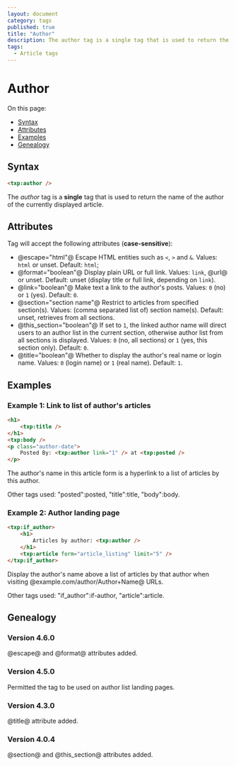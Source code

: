 ```yaml
---
layout: document
category: tags
published: true
title: "Author"
description: The author tag is a single tag that is used to return the name of the author of the currently displayed article.
tags:
  - Article tags
---
```


# Author

On this page:

* [Syntax](#user-content-syntax)
* [Attributes](#user-content-attributes)
* [Examples](#user-content-examples)
* [Genealogy](#user-content-genealogy)

## Syntax

```html
<txp:author />
```

The *author* tag is a __single__ tag that is used to return the name of the author of the currently displayed article.

## Attributes

Tag will accept the following attributes (**case-sensitive**):

* @escape="html"@
Escape HTML entities such as `<`, `>` and `&`.
Values: `html` or unset.
Default: `html`;
* @format="boolean"@
Display plain URL or full link.
Values: `link`, @url@ or unset.
Default: unset (display title or full link, depending on `link`).
* @link="boolean"@
Make text a link to the author's posts.
Values: `0` (no) or `1` (yes).
Default: `0`.
* @section="section name"@
Restrict to articles from specified section(s).
Values: (comma separated list of) section name(s).
Default: unset, retrieves from all sections.
* @this_section="boolean"@
If set to `1`, the linked author name will direct users to an author list in the current section, otherwise author list from all sections is displayed.
Values: `0` (no, all sections) or `1` (yes, this section only).
Default: `0`.
* @title="boolean"@
Whether to display the author's real name or login name.
Values: `0` (login name) or `1` (real name).
Default: `1`.

## Examples

### Example 1: Link to list of author's articles

```html
<h1>
    <txp:title />
</h1>
<txp:body />
<p class="author-date">
    Posted By: <txp:author link="1" /> at <txp:posted />
</p>
```

The author's name in this article form is a hyperlink to a list of articles by this author.

Other tags used: "posted":posted, "title":title, "body":body.

### Example 2: Author landing page

```html
<txp:if_author>
    <h1>
        Articles by author: <txp:author />
    </h1>
    <txp:article form="article_listing" limit="5" />
</txp:if_author>
```

Display the author's name above a list of articles by that author when visiting @example.com/author/Author+Name@ URLs.

Other tags used: "if_author":if-author, "article":article.

## Genealogy

### Version 4.6.0

@escape@ and @format@ attributes added.

### Version 4.5.0

Permitted the tag to be used on author list landing pages.

### Version 4.3.0

@title@ attribute added.

### Version 4.0.4

@section@ and @this_section@ attributes added.
